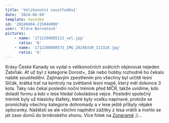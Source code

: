 ```yaml
---
title: 'Velikonoční soustředění'
date: '2024-04-04'
template: novinka
id: '20240404-215844000'
user: 'Klára Barnatová'
pictures:
    - name: '1712260085112_vel.jpg'
      ratio: '6'
    - name: '1712260880573_IMG_20240330_113328.jpg'
      ratio: '6'
---
```

Krásy České Kanady se vydal o velikonočních svátcích objevovat nejeden Žabiňák. Ať už byl z kategorie Dorost+, žák nebo hobby rozhodně ho čekalo nabité soustředění. Zajímavým zpestřením pro všechny byl určitě lesní SIčák, krátká trať na kontroly na zvětšené lesní mapě, který měl dokonce 3 kola. Taky nás čekal poslední noční trénink před MČR, takže uvídíme, kdo doladil formu a kdo v lese hledal čokoládová vejce. Poslední společný trénink byly už klasicky štafety, které byly vcelku napínavé, protože se promíchaly všechny kategorie dohromady a v lese ještě přibyly nějaké oplocenky. Naštěstí se ale všichni naplnění zážitky z lesa vrátili a mohlo se jet zase domů do brněnského shonu. Více fotek na [Zoneramě](https://eu.zonerama.com/SKBrnoZabovresky/Album/11263891) ;)...
